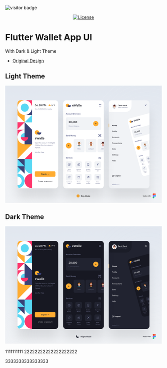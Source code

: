 
![visitor badge](https://komarev.com/ghpvc/?username=salim97-Flutter-Wallet)


<p align="center">
<a href="https://github.com/antonkomarev/github-profile-views-counter/blob/master/LICENSE"><img src="https://img.shields.io/github/license/antonkomarev/github-profile-views-counter.svg?style=flat-square" alt="License"></a>
</p>

# Flutter Wallet App UI
 With Dark & Light Theme
- [Original Design](https://www.uplabs.com/posts/ewalle-portable-wallet)
 
## Light Theme

![Banner](assets/light.png)
 
## Dark Theme

![Banner](assets/dark.png)

1111111111
22222222222222222222

3333333333333333
